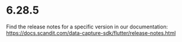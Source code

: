 
# 6.28.5

Find the release notes for a specific version in our documentation: https://docs.scandit.com/data-capture-sdk/flutter/release-notes.html
